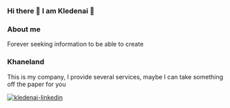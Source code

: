 ### Hi there 👋  I am Kledenai 🌱

### About me

Forever seeking information to be able to create

### Khaneland

This is my company, I provide several services, maybe I can take something off the paper for you

<div>
  <a href="https://www.linkedin.com/in/bruno-rocha" target="_blank"><img src="https://img.shields.io/badge/-LinkedIn-%230077B5?style=for-the-badge&logo=linkedin&logoColor=white" alt="kledenai-linkedin"></a>
</div>
